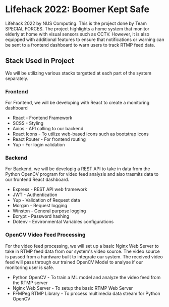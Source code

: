 # Lifehack 2022: Boomer Kept Safe

Lifehack 2022 by NUS Computing. This is the project done by Team SPECIAL FORCES. The project highlights a home system that monitor elderly at home with visual sensors such as CCTV. However, it is also equipped with additional features to ensure that notifications or warning can be sent to a frontend dashboard to warn users to track RTMP feed data.

## Stack Used in Project

We will be utilizing various stacks targetted at each part of the system separately.

### Frontend

For Frontend, we will be developing with React to create a monitoring dashboard

-   React - Frontend Framework
-   SCSS - Styling
-   Axios - API calling to our backend
-   React Icons - To utilize web-based icons such as bootstrap icons
-   React Router - For frontend routing
-   Yup - For login validation

### Backend

For Backend, we will be developig a REST API to take in data from the Python OpenCV program for video feed analysis and also trasmits data to our frontend React dashboard.

-   Express - REST API web framework
-   JWT - Authentication
-   Yup - Validation of Request data
-   Morgan - Request logging
-   Winston - General purpose logging
-   Bcrypt - Password hashing
-   Dotenv - Environmental Variables configurations

### OpenCV Video Feed Processing

For the video feed processing, we will set up a basic Nginx Web Server to take in RTMP feed data from our system's video source. The video source is passed from a hardware built to integrate our system. The received video feed will pass through our trained OpenCV Model to analyse if our monitoring user is safe.

-   Python OpenCV - To train a ML model and analyze the video feed from the RTMP server
-   Nginx Web Server - To setup the basic RTMP Web Server
-   FFMPeg RTMP Library - To process multimedia data stream for Python OpenCV

